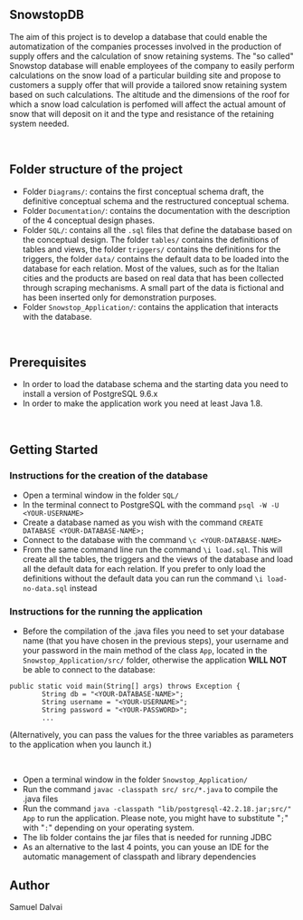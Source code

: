 ## SnowstopDB
The aim of this project is to develop a database that could enable the automatization of the companies processes involved in the production of supply offers and the calculation of snow retaining systems. The "so called" Snowstop database will enable employees of the company to easily perform calculations on the snow load of a particular building site and propose to customers a supply offer that will provide a tailored snow retaining system based on such calculations. The altitude and the dimensions of the roof for which a snow load calculation is perfomed will affect the actual amount of snow that will deposit on it and the type and resistance of the retaining system needed.

<br>

## Folder structure of the project
* Folder `Diagrams/`: contains the first conceptual schema draft, the definitive conceptual schema and the restructured conceptual schema.
* Folder `Documentation/`: contains the documentation with the description of the 4 conceptual design phases.
* Folder `SQL/`: contains all the `.sql` files that define the database based on the conceptual design. The folder `tables/` contains the definitions of tables and views, the folder `triggers/` contains the definitions for the triggers, the folder `data/` contains the default data to be loaded into the database for each relation. Most of the values, such as for the Italian cities and the products are based on real data that has been collected through scraping mechanisms. A small part of the data is fictional and has been inserted only for demonstration purposes.
* Folder `Snowstop_Application/`: contains the application that interacts with the database.

<br>

## Prerequisites

* In order to load the database schema and the starting data you need to install a version of PostgreSQL 9.6.x
* In order to make the application work you need at least Java 1.8.

<br>

## Getting Started

### Instructions for the creation of the database
* Open a terminal window in the folder `SQL/`
* In the terminal connect to PostgreSQL with the command `psql -W -U <YOUR-USERNAME>`
* Create a database named as you wish with the command `CREATE DATABASE <YOUR-DATABASE-NAME>;`
* Connect to the database with the command `\c <YOUR-DATABASE-NAME>`
* From the same command line run the command `\i load.sql`. This will create all the tables, the triggers and the views of the database and load all the default data for each relation. If you prefer to only load the definitions without the default data you can run the command `\i load-no-data.sql` instead

### Instructions for the running the application
* Before the compilation of the .java files you need to set your database name (that you have chosen in the previous steps), your username and your password in the main method of the class `App`, located in the `Snowstop_Application/src/` folder, otherwise the application **WILL NOT** be able to connect to the database:
```
public static void main(String[] args) throws Exception {
        String db = "<YOUR-DATABASE-NAME>"; 
        String username = "<YOUR-USERNAME>";
        String password = "<YOUR-PASSWORD>";
        ...
```

(Alternatively, you can pass the values for the three variables as parameters to the application when you launch it.)

<br>

* Open a terminal window in the folder `Snowstop_Application/`
* Run the command `javac -classpath src/ src/*.java` to compile the .java files
* Run the command `java -classpath "lib/postgresql-42.2.18.jar;src/" App` to run the application. Please note, you might have to substitute "`;`" with "`:`" depending on your operating system.
* The lib folder contains the jar files that is needed for running JDBC
* As an alternative to the last 4 points, you can youse an IDE for the automatic management of classpath and library dependencies

## Author
Samuel Dalvai